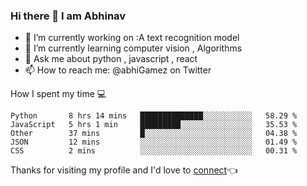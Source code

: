 ### Hi there 👋 I am Abhinav


 - 🔭 I’m currently working on :A text recognition model
 - 🌱 I’m currently learning computer vision , Algorithms
 - 💬 Ask me about python , javascript , react 
 - 📫 How to reach me: @abhiGamez on Twitter
 

<!--START_SECTION:waka-->
How I spent my time 💻
```text
Python       8 hrs 14 mins   ██████████████░░░░░░░░░░░   58.29 % 
JavaScript   5 hrs 1 min     █████████░░░░░░░░░░░░░░░░   35.53 % 
Other        37 mins         █░░░░░░░░░░░░░░░░░░░░░░░░   04.38 % 
JSON         12 mins         ░░░░░░░░░░░░░░░░░░░░░░░░░   01.49 % 
CSS          2 mins          ░░░░░░░░░░░░░░░░░░░░░░░░░   00.31 %
```
<!--END_SECTION:waka-->


Thanks for visiting my profile and I'd love to [connect](https://www.linkedin.com/in/abhinav-t-b-226172190/)👈


